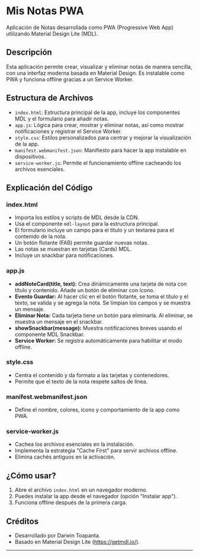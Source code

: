 # Mis Notas PWA

Aplicación de Notas desarrollada como PWA (Progressive Web App) utilizando Material Design Lite (MDL).

## Descripción
Esta aplicación permite crear, visualizar y eliminar notas de manera sencilla, con una interfaz moderna basada en Material Design. Es instalable como PWA y funciona offline gracias a un Service Worker.

## Estructura de Archivos
- `index.html`: Estructura principal de la app, incluye los componentes MDL y el formulario para añadir notas.
- `app.js`: Lógica para crear, mostrar y eliminar notas, así como mostrar notificaciones y registrar el Service Worker.
- `style.css`: Estilos personalizados para centrar y mejorar la visualización de la app.
- `manifest.webmanifest.json`: Manifiesto para hacer la app instalable en dispositivos.
- `service-worker.js`: Permite el funcionamiento offline cacheando los archivos esenciales.

## Explicación del Código

### index.html
- Importa los estilos y scripts de MDL desde la CDN.
- Usa el componente `mdl-layout` para la estructura principal.
- El formulario incluye un campo para el título y un textarea para el contenido de la nota.
- Un botón flotante (FAB) permite guardar nuevas notas.
- Las notas se muestran en tarjetas (Cards) MDL.
- Incluye un snackbar para notificaciones.

### app.js
- **addNoteCard(title, text):** Crea dinámicamente una tarjeta de nota con título y contenido. Añade un botón de eliminar con ícono.
- **Evento Guardar:** Al hacer clic en el botón flotante, se toma el título y el texto, se valida y se agrega la nota. Se limpian los campos y se muestra un mensaje.
- **Eliminar Nota:** Cada tarjeta tiene un botón para eliminarla. Al eliminar, se muestra un mensaje en el snackbar.
- **showSnackbar(message):** Muestra notificaciones breves usando el componente MDL Snackbar.
- **Service Worker:** Se registra automáticamente para habilitar el modo offline.

### style.css
- Centra el contenido y da formato a las tarjetas y contenedores.
- Permite que el texto de la nota respete saltos de línea.

### manifest.webmanifest.json
- Define el nombre, colores, ícono y comportamiento de la app como PWA.

### service-worker.js
- Cachea los archivos esenciales en la instalación.
- Implementa la estrategia "Cache First" para servir archivos offline.
- Elimina cachés antiguos en la activación.

## ¿Cómo usar?
1. Abre el archivo `index.html` en un navegador moderno.
2. Puedes instalar la app desde el navegador (opción "Instalar app").
3. Funciona offline después de la primera carga.

## Créditos
- Desarrollado por Darwin Toapanta.
- Basado en Material Design Lite (https://getmdl.io/).

---